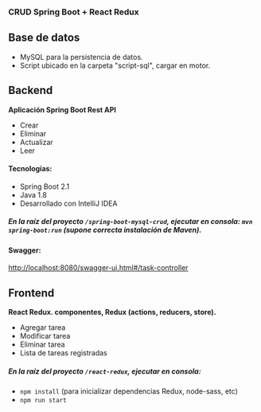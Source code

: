 ### CRUD Spring Boot + React Redux ###

## Base de datos
- MySQL para la persistencia de datos.
- Script ubicado en la carpeta "script-sql", cargar en motor.

## Backend
**Aplicación Spring Boot Rest API**
- Crear
- Eliminar
- Actualizar
- Leer

#### Tecnologías:
- Spring Boot 2.1
- Java 1.8
- Desarrollado con IntelliJ IDEA


##### En la raíz del proyecto `/spring-boot-mysql-crud`, ejecutar en consola: `mvn spring-boot:run` (supone correcta instalación de Maven).

#### Swagger:
[http://localhost:8080/swagger-ui.html#/task-controller](http://localhost:8080/swagger-ui.html#/task-controller)

## Frontend
**React Redux. componentes, Redux (actions, reducers, store).**

- Agregar tarea
- Modificar tarea
- Eliminar tarea
- Lista de tareas registradas

##### En la raíz del proyecto `/react-redux`, ejecutar en consola:
  - `npm install` (para inicializar dependencias Redux, node-sass, etc)
  - `npm run start`